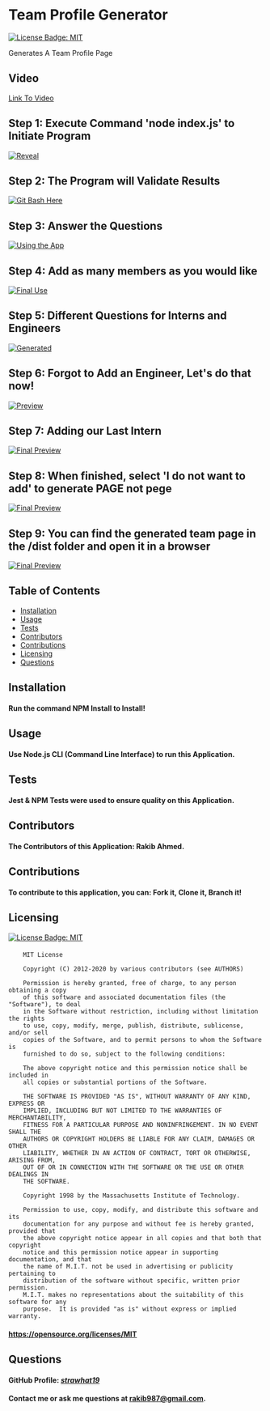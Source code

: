 
  # Team Profile Generator

  [![License Badge: MIT](https://img.shields.io/badge/License-MIT-blue.svg)](https://opensource.org/licenses/MIT)

  Generates A Team Profile Page

   ## Video 
  [Link To Video](https://youtu.be/oX5iVQQyod8) 

  ## Step 1: Execute Command 'node index.js' to Initiate Program
  [![Reveal](./images/step1.gif)](./images/step1.gif)
  ## Step 2: The Program will Validate Results
  [![Git Bash Here](./images/step2.gif)](./images/step2.gif)
  ## Step 3: Answer the Questions
  [![Using the App](./images/step3.gif)](./images/step3.gif)
  ## Step 4: Add as many members as you would like
  [![Final Use](./images/step4.gif)](./images/step4.gif)
  ## Step 5: Different Questions for Interns and Engineers
  [![Generated](./images/step5.gif)](./images/step5.gif)
  ## Step 6: Forgot to Add an Engineer, Let's do that now!
  [![Preview](./images/step6.gif)](./images/step6.gif)
  ## Step 7: Adding our Last Intern
  [![Final Preview](./images/step7.gif)](./images/step7.gif)
  ## Step 8: When finished, select 'I do not want to add' to generate **PAGE** not pege
  [![Final Preview](./images/step8.gif)](./images/step8.gif)
  ## Step 9: You can find the generated team page in the /dist folder and open it in a browser
  [![Final Preview](./images/step9.gif)](./images/step9.gif)

  ## Table of Contents  
  * [Installation](#installation)  
  * [Usage](#usage) 
  * [Tests](#tests)
  * [Contributors](#contributors)
  * [Contributions](#contributions)
  * [Licensing](#licensing)
  * [Questions](#questions)

  ## Installation
  #### Run the command NPM Install to Install!
  
  ## Usage
  #### Use Node.js CLI (Command Line Interface) to run this Application.
  
  ## Tests
  #### Jest & NPM Tests were used to ensure quality on this Application.

  ## Contributors
  #### The Contributors of this Application: Rakib Ahmed.

  ## Contributions
  #### To contribute to this application, you can: Fork it, Clone it, Branch it!

  ## Licensing
  [![License Badge: MIT](https://img.shields.io/badge/License-MIT-blue.svg)](https://opensource.org/licenses/MIT)
  #### 
        MIT License

        Copyright (C) 2012-2020 by various contributors (see AUTHORS)

        Permission is hereby granted, free of charge, to any person obtaining a copy
        of this software and associated documentation files (the "Software"), to deal
        in the Software without restriction, including without limitation the rights
        to use, copy, modify, merge, publish, distribute, sublicense, and/or sell
        copies of the Software, and to permit persons to whom the Software is
        furnished to do so, subject to the following conditions:

        The above copyright notice and this permission notice shall be included in
        all copies or substantial portions of the Software.

        THE SOFTWARE IS PROVIDED "AS IS", WITHOUT WARRANTY OF ANY KIND, EXPRESS OR
        IMPLIED, INCLUDING BUT NOT LIMITED TO THE WARRANTIES OF MERCHANTABILITY,
        FITNESS FOR A PARTICULAR PURPOSE AND NONINFRINGEMENT. IN NO EVENT SHALL THE
        AUTHORS OR COPYRIGHT HOLDERS BE LIABLE FOR ANY CLAIM, DAMAGES OR OTHER
        LIABILITY, WHETHER IN AN ACTION OF CONTRACT, TORT OR OTHERWISE, ARISING FROM,
        OUT OF OR IN CONNECTION WITH THE SOFTWARE OR THE USE OR OTHER DEALINGS IN
        THE SOFTWARE.
        
        Copyright 1998 by the Massachusetts Institute of Technology.

        Permission to use, copy, modify, and distribute this software and its
        documentation for any purpose and without fee is hereby granted, provided that
        the above copyright notice appear in all copies and that both that copyright
        notice and this permission notice appear in supporting documentation, and that
        the name of M.I.T. not be used in advertising or publicity pertaining to
        distribution of the software without specific, written prior permission.
        M.I.T. makes no representations about the suitability of this software for any
        purpose.  It is provided "as is" without express or implied warranty.
  #### https://opensource.org/licenses/MIT
  
  ## Questions
  #### GitHub Profile: [*strawhat19*](https://github.com/strawhat19)
  #### Contact me or ask me questions at [rakib987@gmail.com](mailto:rakib987@gmail.com).
  